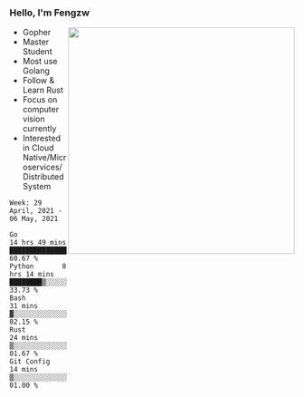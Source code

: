 ### Hello, I'm Fengzw

<img align="right" src="https://github-readme-stats.vercel.app/api?username=zhiwei-Feng&show_icons=true&icon_color=000000&text_color=000000&bg_color=ffffff&hide_title=false&title_color=000000" width="400" />

- Gopher
- Master Student
- Most use Golang
- Follow & Learn Rust
- Focus on computer vision currently
- Interested in Cloud Native/Microservices/Distributed System
  
<!--START_SECTION:waka-->
```text
Week: 29 April, 2021 - 06 May, 2021

Go           14 hrs 49 mins  ███████████████▒░░░░░░░░░   60.67 % 
Python       8 hrs 14 mins   ████████▒░░░░░░░░░░░░░░░░   33.73 % 
Bash         31 mins         ▓░░░░░░░░░░░░░░░░░░░░░░░░   02.15 % 
Rust         24 mins         ▒░░░░░░░░░░░░░░░░░░░░░░░░   01.67 % 
Git Config   14 mins         ▒░░░░░░░░░░░░░░░░░░░░░░░░   01.00 % 
```
<!--END_SECTION:waka-->
</p>



<!--
[![github stats](https://github-readme-stats.vercel.app/api?username=zhiwei-Feng&theme=tokyonight&show_icons=true)](https://github.com/anuraghazra/github-readme-stats)
-->




<!--
**zhiwei-Feng/zhiwei-Feng** is a ✨ _special_ ✨ repository because its `README.md` (this file) appears on your GitHub profile.

Here are some ideas to get you started:

- 🔭 I’m currently working on ...
- 🌱 I’m currently learning ...
- 👯 I’m looking to collaborate on ...
- 🤔 I’m looking for help with ...
- 💬 Ask me about ...
- 📫 How to reach me: ...
- 😄 Pronouns: ...
- ⚡ Fun fact: ...
-->



